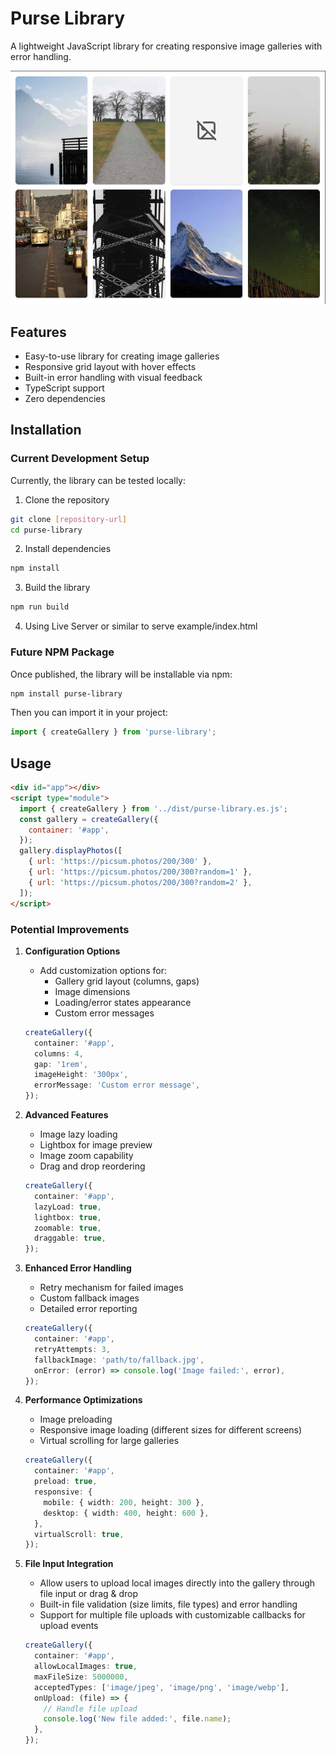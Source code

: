 # Purse Library

A lightweight JavaScript library for creating responsive image galleries with error handling.

![Purse Library Screenshot](.github/assets/screenshot.png)

## Features

- Easy-to-use library for creating image galleries
- Responsive grid layout with hover effects
- Built-in error handling with visual feedback
- TypeScript support
- Zero dependencies

## Installation

### Current Development Setup

Currently, the library can be tested locally:

1. Clone the repository

```bash
git clone [repository-url]
cd purse-library
```

2. Install dependencies

```bash
npm install
```

3. Build the library

```bash
npm run build
```

4. Using Live Server or similar to serve example/index.html

### Future NPM Package

Once published, the library will be installable via npm:

```bash
npm install purse-library
```

Then you can import it in your project:

```typescript
import { createGallery } from 'purse-library';
```

## Usage

```html
<div id="app"></div>
<script type="module">
  import { createGallery } from '../dist/purse-library.es.js';
  const gallery = createGallery({
    container: '#app',
  });
  gallery.displayPhotos([
    { url: 'https://picsum.photos/200/300' },
    { url: 'https://picsum.photos/200/300?random=1' },
    { url: 'https://picsum.photos/200/300?random=2' },
  ]);
</script>
```

### Potential Improvements

1. **Configuration Options**

   - Add customization options for:
     - Gallery grid layout (columns, gaps)
     - Image dimensions
     - Loading/error states appearance
     - Custom error messages

   ```typescript
   createGallery({
     container: '#app',
     columns: 4,
     gap: '1rem',
     imageHeight: '300px',
     errorMessage: 'Custom error message',
   });
   ```

2. **Advanced Features**

   - Image lazy loading
   - Lightbox for image preview
   - Image zoom capability
   - Drag and drop reordering

   ```typescript
   createGallery({
     container: '#app',
     lazyLoad: true,
     lightbox: true,
     zoomable: true,
     draggable: true,
   });
   ```

3. **Enhanced Error Handling**

   - Retry mechanism for failed images
   - Custom fallback images
   - Detailed error reporting

   ```typescript
   createGallery({
     container: '#app',
     retryAttempts: 3,
     fallbackImage: 'path/to/fallback.jpg',
     onError: (error) => console.log('Image failed:', error),
   });
   ```

4. **Performance Optimizations**

   - Image preloading
   - Responsive image loading (different sizes for different screens)
   - Virtual scrolling for large galleries

   ```typescript
   createGallery({
     container: '#app',
     preload: true,
     responsive: {
       mobile: { width: 200, height: 300 },
       desktop: { width: 400, height: 600 },
     },
     virtualScroll: true,
   });
   ```

5. **File Input Integration**

   - Allow users to upload local images directly into the gallery through file input or drag & drop
   - Built-in file validation (size limits, file types) and error handling
   - Support for multiple file uploads with customizable callbacks for upload events

   ```typescript
   createGallery({
     container: '#app',
     allowLocalImages: true,
     maxFileSize: 5000000,
     acceptedTypes: ['image/jpeg', 'image/png', 'image/webp'],
     onUpload: (file) => {
       // Handle file upload
       console.log('New file added:', file.name);
     },
   });
   ```
